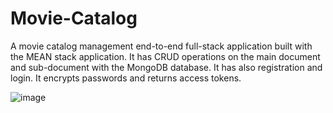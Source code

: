 # Movie-Catalog
A movie catalog management end-to-end full-stack application built with the MEAN stack application. It has CRUD operations on the main document and sub-document with the MongoDB database. It has also registration and login. It encrypts passwords and returns access tokens. 


![image](https://github.com/HagosFam/Movie-Catalog/assets/41420437/119c6792-6e46-49b8-874d-823e240b07bb)
